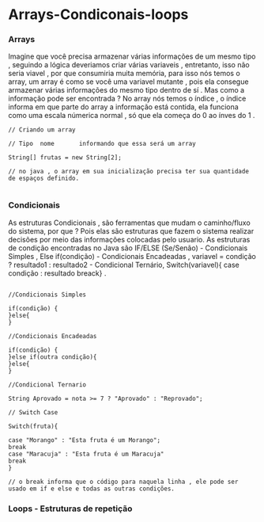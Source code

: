 # Arrays-Condiconais-loops


### Arrays

Imagine que você precisa armazenar várias informações de um mesmo tipo , seguindo a lógica deveriamos criar várias variaveis , entretanto, isso não seria viavel , por que consumiria muita memória, para isso nós temos o array, um array é como se você uma variavel mutante , pois ela consegue armazenar várias informações do mesmo tipo dentro de sí . Mas como a informação pode ser encontrada ? No array nós temos o índice , o índice informa em que parte do array a informação está contida, ela funciona como uma escala númerica normal , só que ela começa do 0 ao ínves do 1 . 

```
// Criando um array

// Tipo  nome       informando que essa será um array

String[] frutas = new String[2];

// no java , o array em sua inicialização precisa ter sua quantidade de espaços definido.


```


### Condicionais 

As estruturas Condicionais , são ferramentas que mudam o caminho/fluxo do sistema, por que ? Pois elas são estruturas que fazem o sistema realizar decisões por meio das informações colocadas pelo usuario. As estruturas de condição encontradas no Java são IF/ELSE (Se/Senão) - Condicionais Simples , Else if(condição) - Condicionais Encadeadas , variavel = condição ? resultado1 : resultado2 - Condicional Ternário, Switch(variavel){ case condição : resultado breack} .

```

//Condicionais Simples

if(condição) {
}else{
}

//Condicionais Encadeadas

if(condição) {
}else if(outra condição){
}else{
}

//Condicional Ternario

String Aprovado = nota >= 7 ? "Aprovado" : "Reprovado";

// Switch Case

Switch(fruta){

case "Morango" : "Esta fruta é um Morango";
break
case "Maracuja" : "Esta fruta é um Maracuja"
break
}

// o break informa que o código para naquela linha , ele pode ser usado em if e else e todas as outras condições.
```

### Loops - Estruturas de repetição

```
